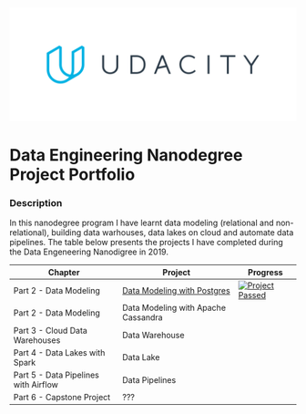 <img src="./images/udacity_logo.png" height="200">

# Data Engineering Nanodegree Project Portfolio

### Description

In this nanodegree program I have learnt data modeling (relational and non-relational), building data warhouses, data lakes on cloud and automate data pipelines. The table below presents the projects I have completed during the Data Engeneering Nanodigree in 2019.

| Chapter                              | Project                                                                   | Progress    |
| ------------------------------------ | ------------------------------------------------------------------------- | ------------|
| Part 2 - Data Modeling               | [Data Modeling with Postgres](./Project1_Data_Modelling_With_Postgresql)  | [![Project Passed](https://img.shields.io/badge/project-passed-success.svg)](https://img.shields.io/badge/project-passed-success.svg)                                      |
| Part 2 - Data Modeling               | Data Modeling with Apache Cassandra                                       |             |
| Part 3 - Cloud Data Warehouses       | Data Warehouse                                                            |             |
| Part 4 - Data Lakes with Spark       | Data Lake                                                                 |             |
| Part 5 - Data Pipelines with Airflow | Data Pipelines                                                            |             |
| Part 6 - Capstone Project            | ???                                                                       |             |